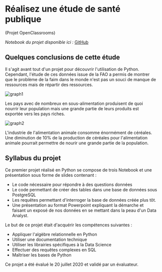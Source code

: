 # Réalisez une étude de santé publique <br>
(Projet OpenClassrooms)

*Notebook du projet disponible ici :* [GitHub](https://github.com/Sylvariane/La-faim-dans-le-monde/blob/master/P03_01_coder%C3%A9ponses.ipynb)

## Quelques conclusions de cette étude

Il s'agit avant tout d'un projet pour découvrir l'utilisation de Python. Cependant, l'étude de ces données issue de la FAO a permis de montrer que le problème de la faim dans le monde n'est pas un souci de manque de ressources mais de répartir des ressources. 

![graph1](https://user-images.githubusercontent.com/64648386/115449373-08c6e000-a21b-11eb-9796-eac7acbabd76.png)

Les pays avec de nombreux en sous-alimentation produisent de quoi nourrir leur population mais une grande partie de leurs produits est exportée vers les pays riches. 

![graph2](https://user-images.githubusercontent.com/64648386/115449557-4461aa00-a21b-11eb-9585-bc948e4b8121.png)

L'industrie de l'alimentation animale consomme énormément de céréales. Une diminution de 10% de la production de céréales pour l'alimentation animale pourrait permettre de nourir une grande partie de la population. 

## Syllabus du projet 

Ce premier projet réalisé en Python se compose de trois Notebook et une présentation sous forme de slides contenant : 
- Le code nécessaire pour répondre à des questions données
- Le code permettant de créer des tables dans une base de données sous PostgreSQL
- Les requêtes permettant d'interroger la base de données créée plus tôt. 
- Une présentation au format Powerpoint expliquant la démarche et faisant un exposé de nos données en se mettant dans la peau d'un Data Analyst.

Le but de ce projet était d'acquérir les compétences suivantes : 
- Appliquer l'algèbre relationnelle en Python
- Utiliser une documentation technique
- Utiliser les librairies spécifiques à la Data Science
- Effectuer des requêtes complexes en SQL
- Maîtriser les bases de Python

Ce projet a été évalué le 20 juillet 2020 et validé par un évaluateur.
